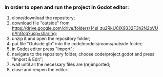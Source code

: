 ### In order to open and run the project in Godot editor:
1. clone/download the repository;
2. download file "outside" from https://drive.google.com/drive/folders/14sl_zu2RkUCiX9332F3h2N2bVUnAhGog?usp=sharing;
3. unzip it and open the repository folder;
4. put file "Outside.glb" into the code/models/rooms/outside folder;
5. in Godot editor press "Import";
6. navigate to the repository folder, choose code/project.godot and press "Import & Edit";
7. wait until all the necessary files are (re)imported;
8. close and reopen the editor.
